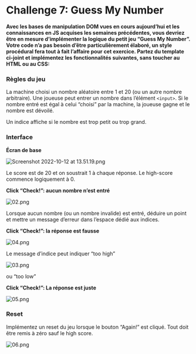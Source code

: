 # Challenge 7: Guess My Number

**Avec les bases de manipulation DOM vues en cours aujourd’hui et les connaissances en JS acquises les semaines précédentes, vous devriez être en mesure d’implémenter la logique du petit jeu “Guess My Number”. Votre code n’a pas besoin d’être particulièrement élaboré, un style procédural fera tout à fait l’affaire pour cet exercice. Partez du template ci-joint et implémentez les fonctionnalités suivantes, sans toucher au HTML ou au CSS:**

### Règles du jeu

La machine choisi un nombre aléatoire entre 1 et 20 (ou un autre nombre arbitraire). Une joueuse peut entrer un nombre dans l’élément `<input>`. Si le nombre entré est égal à celui “choisi” par la machine, la joueuse gagne et le nombre est dévoilé.

Un indice affiche si le nombre est trop petit ou trop grand. 

### Interface

**Écran de base**

![Screenshot 2022-10-12 at 13.51.19.png](https://s3-us-west-2.amazonaws.com/secure.notion-static.com/6074201f-0501-4c51-bb9f-f8d6ca28d768/Screenshot_2022-10-12_at_13.51.19.png)

Le score est de 20 et on soustrait 1 à chaque réponse. Le high-score commence logiquement à 0. 

**Click “Check!”: aucun nombre n’est entré**

![02.png](https://s3-us-west-2.amazonaws.com/secure.notion-static.com/4048720d-7d06-4bb6-8a17-08b73afa05e4/02.png)

Lorsque aucun nombre (ou un nombre invalide) est entré, déduire un point et mettre un message d’erreur dans l’espace dédié aux indices. 

**Click “Check!”: la réponse est fausse**

![04.png](https://s3-us-west-2.amazonaws.com/secure.notion-static.com/281e4294-5c3a-4ac1-8a09-764044f512f2/04.png)

Le message d’indice peut indiquer “too high”

![03.png](https://s3-us-west-2.amazonaws.com/secure.notion-static.com/c18a7abc-f358-4d32-871f-324fc9507c2c/03.png)

ou “too low”

**Click “Check!”: La réponse est juste**

![05.png](https://s3-us-west-2.amazonaws.com/secure.notion-static.com/740b55a2-3d8d-4c85-b303-61690794f488/05.png)

### Reset

Implémentez un reset du jeu lorsque le bouton “Again!” est cliqué. Tout doit être remis à zéro sauf le high score. 

![06.png](https://s3-us-west-2.amazonaws.com/secure.notion-static.com/f3b44880-6b92-4a62-8d96-28a1e8b28b50/06.png)